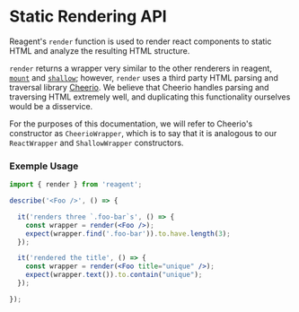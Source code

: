 # Static Rendering API

Reagent's `render` function is used to render react components to static HTML and analyze the 
resulting HTML structure.

`render` returns a wrapper very similar to the other renderers in reagent, [`mount`](mount.md) and 
[`shallow`](shallow.md); however, `render` uses a third party HTML parsing and traversal library 
[Cheerio](http://cheeriojs.github.io/cheerio/). We believe that Cheerio handles parsing and 
traversing HTML extremely well, and duplicating this functionality ourselves would be a 
disservice.
 
For the purposes of this documentation, we will refer to Cheerio's constructor as 
`CheerioWrapper`, which is to say that it is analogous to our `ReactWrapper` and `ShallowWrapper`
constructors.

### Exemple Usage

```jsx
import { render } from 'reagent';

describe('<Foo />', () => {

  it('renders three `.foo-bar`s', () => {
    const wrapper = render(<Foo />);
    expect(wrapper.find('.foo-bar')).to.have.length(3);
  });

  it('rendered the title', () => {
    const wrapper = render(<Foo title="unique" />);
    expect(wrapper.text()).to.contain("unique");
  });

});
```
